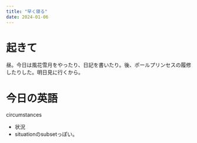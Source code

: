 ```yaml
---
title: "早く寝る"
date: 2024-01-06
---
```


# 起きて
昼。今日は風花雪月をやったり、日記を書いたり。後、ポールプリンセスの履修したりした。明日見に行くから。

# 今日の英語
circumstances
- 状況
- situationのsubsetっぽい。